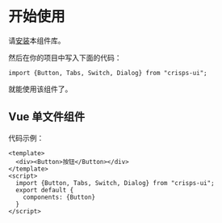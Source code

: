# 开始使用

请[安装](#/doc/install)本组件库。

然后在你的项目中写入下面的代码：
```
import {Button, Tabs, Switch, Dialog} from "crisps-ui";
```
就能使用该组件了。

## Vue 单文件组件
代码示例：
```
<template>
  <div><Button>按钮</Button></div>
</template>
<script>
  import {Button, Tabs, Switch, Dialog} from "crisps-ui";
  export default {
    components: {Button}
  }
</script>
```